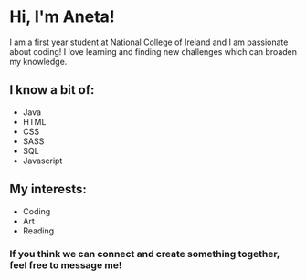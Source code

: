 # Hi, I'm Aneta!
I am a first year student at National College of Ireland and I am passionate about coding! I love learning and finding new challenges which can broaden my knowledge.

## I know a bit of:
- Java
- HTML
- CSS
- SASS
- SQL
- Javascript

## My interests:
- Coding
- Art
- Reading

### If you think we can connect and create something together, feel free to message me!

<!--
**anetakotas/anetakotas** is a ✨ _special_ ✨ repository because its `README.md` (this file) appears on your GitHub profile.

Here are some ideas to get you started:

- 🔭 I’m currently working on ...
- 🌱 I’m currently learning ...
- 👯 I’m looking to collaborate on ...
- 🤔 I’m looking for help with ...
- 💬 Ask me about ...
- 📫 How to reach me: ...
- 😄 Pronouns: ...
- ⚡ Fun fact: ...
-->
